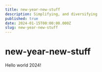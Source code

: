 ```yaml
---
title: new-year-new-stuff
description: Simplifying, and diversifying
published: true
date: 2024-01-15T00:00:00.000Z
slug: new-year-new-stuff
---
```


# new-year-new-stuff

Hello world 2024!
